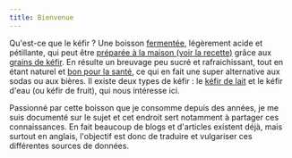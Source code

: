 ```yaml
---
title: Bienvenue
---
```

Qu'est-ce que le kéfir ? 
Une boisson [fermentée](fermentation), légèrement acide et pétillante, qui peut être [préparée à la maison (voir la recette)](recette) grâce aux [grains de kéfir](composition-des-grains.md). 
En résulte un breuvage peu sucré et rafraichissant, tout en étant naturel et [bon pour la santé](bienfaits.md), ce qui en fait une super alternative aux sodas ou aux bières.
Il existe deux types de kéfir : le [kéfir de lait](https://fr.wikipedia.org/wiki/K%C3%A9fir#Le_k%C3%A9fir_de_lait) et le kéfir d'eau (ou kéfir de fruit), qui nous intéresse ici.

Passionné par cette boisson que je consomme depuis des années, je me suis documenté sur le sujet et cet endroit sert notamment à partager ces connaissances. 
En fait beaucoup de blogs et d'articles existent déjà, mais surtout en anglais, l'objectif est donc de traduire et vulgariser ces différentes sources de données.